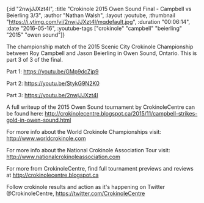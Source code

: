{:id "2nwjJJXzt4I",
 :title "Crokinole 2015 Owen Sound Final - Campbell vs  Beierling 3/3",
 :author "Nathan Walsh",
 :layout :youtube,
 :thumbnail "https://i.ytimg.com/vi/2nwjJJXzt4I/mqdefault.jpg",
 :duration "00:06:14",
 :date "2016-05-16",
 :youtube-tags ["crokinole" "campbell" "beierling" "2015" "owen sound"]}


The championship match of the 2015 Scenic City Crokinole Championship between Roy Campbell and Jason Beierling in Owen Sound, Ontario. This is part 3 of 3 of the final.

Part 1: https://youtu.be/GMp9dcZjp9

Part 2: https://youtu.be/StykG9N2K0

Part 3: https://youtu.be/2nwjJJXzt4I

A full writeup of the 2015 Owen Sound tournament by CrokinoleCentre can be found here: http://crokinolecentre.blogspot.ca/2015/11/campbell-strikes-gold-in-owen-sound.html

For more info about the World Crokinole Championships visit: http://www.worldcrokinole.com

For more info about the National Crokinole Association Tour visit: http://www.nationalcrokinoleassociation.com

For more from CrokinoleCentre, find full tournament previews and reviews at http://crokinolecentre.blogspot.ca

Follow crokinole results and action as it's happening on Twitter @CrokinoleCentre, https://twitter.com/CrokinoleCentre
